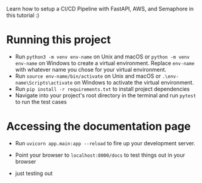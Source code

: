 Learn how to setup a CI/CD Pipeline with FastAPI, AWS, and Semaphore in this tutorial :)


# Running this project

- Run `python3 -m venv env-name` on Unix and macOS or `python -m venv env-name` on Windows to create a virtual environment. Replace `env-name` with whatever name you chose for your virtual environment.
- Run `source env-name/bin/activate` on Unix and macOS or `.\env-name\Scripts\activate` on Windows to activate the virtual environment.
- Run `pip install -r requirements.txt` to install project dependencies
- Navigate into your project's root directory in the terminal and run `pytest` to run the test cases


# Accessing the documentation page

- Run `uvicorn app.main:app --reload` to fire up your development server.
- Point your browser to `localhost:8000/docs` to test things out in your browser


- just testing out